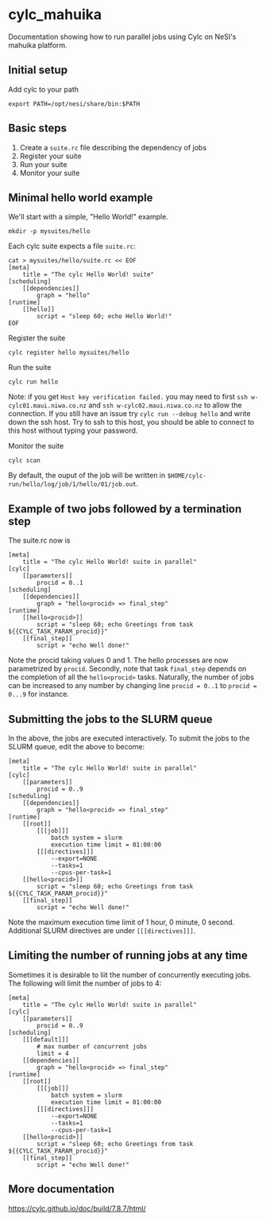 # cylc_mahuika

Documentation showing how to run parallel jobs using Cylc on NeSI's mahuika platform.

## Initial setup

Add cylc to your path
```
export PATH=/opt/nesi/share/bin:$PATH
```

## Basic steps

 1. Create a `suite.rc` file describing the dependency of jobs
 2. Register your suite
 3. Run your suite 
 4. Monitor your suite

## Minimal hello world example

We'll start with a simple, "Hello World!" example.
```
mkdir -p mysuites/hello
```

Each cylc suite expects a file `suite.rc`:
```
cat > mysuites/hello/suite.rc << EOF
[meta]
    title = "The cylc Hello World! suite"
[scheduling]
    [[dependencies]]
        graph = "hello"
[runtime]
    [[hello]]
        script = "sleep 60; echo Hello World!"
EOF
```

Register the suite
```
cylc register hello mysuites/hello
```

Run the suite
```
cylc run hello
```
Note: if you get `Host key verification failed.` you may need to first `ssh w-cylc01.maui.niwa.co.nz` and `ssh w-cylc02.maui.niwa.co.nz` to allow the connection. If you still have an issue try `cylc run --debug hello` and write down the ssh host. Try to ssh to this host, you should be able to connect to this host without typing your password.

Monitor the suite
```
cylc scan
```

By default, the ouput of the job will be written in `$HOME/cylc-run/hello/log/job/1/hello/01/job.out`. 

## Example of two jobs followed by a termination step

The suite.rc now is
```
[meta]
    title = "The cylc Hello World! suite in parallel"
[cylc]
    [[parameters]]
        procid = 0..1
[scheduling]
    [[dependencies]]
        graph = "hello<procid> => final_step"
[runtime]
    [[hello<procid>]]
        script = "sleep 60; echo Greetings from task ${{CYLC_TASK_PARAM_procid}}"
    [[final_step]]
        script = "echo Well done!"
```
Note the procid taking values 0 and 1. The hello processes are now parametrized by `procid`. Secondly, note that task `final_step` depends on the completion of all the `hello<procid>` tasks. Naturally, the number of jobs can be increased to any number by changing line `procid = 0..1` to `procid = 0...9` for instance.  

## Submitting the jobs to the SLURM queue

In the above, the jobs are executed interactively. To submit the jobs to the SLURM queue, edit the above to become:
```
[meta]
    title = "The cylc Hello World! suite in parallel"
[cylc]
    [[parameters]]
        procid = 0..9
[scheduling]
    [[dependencies]]
        graph = "hello<procid> => final_step"
[runtime]
    [[root]]
        [[[job]]]
            batch system = slurm
            execution time limit = 01:00:00
        [[[directives]]]
            --export=NONE
            --tasks=1
            --cpus-per-task=1
    [[hello<procid>]]
        script = "sleep 60; echo Greetings from task ${{CYLC_TASK_PARAM_procid}}"
    [[final_step]]
        script = "echo Well done!"
```
Note the maximum execution time limit of 1 hour, 0 minute, 0 second. Additional SLURM directives are under `[[[directives]]]`. 

## Limiting the number of running jobs at any time

Sometimes it is desirable to liit the number of concurrently executing jobs. The following will limit the number of jobs to 4:
```
[meta]
    title = "The cylc Hello World! suite in parallel"
[cylc]
    [[parameters]]
        procid = 0..9
[scheduling]
    [[[default]]]
        # max number of concurrent jobs
        limit = 4 
    [[dependencies]]
        graph = "hello<procid> => final_step"
[runtime]
    [[root]]
        [[[job]]]
            batch system = slurm
            execution time limit = 01:00:00
        [[[directives]]]
            --export=NONE
            --tasks=1
            --cpus-per-task=1
    [[hello<procid>]]
        script = "sleep 60; echo Greetings from task ${{CYLC_TASK_PARAM_procid}}"
    [[final_step]]
        script = "echo Well done!"
```

## More documentation

https://cylc.github.io/doc/build/7.8.7/html/

